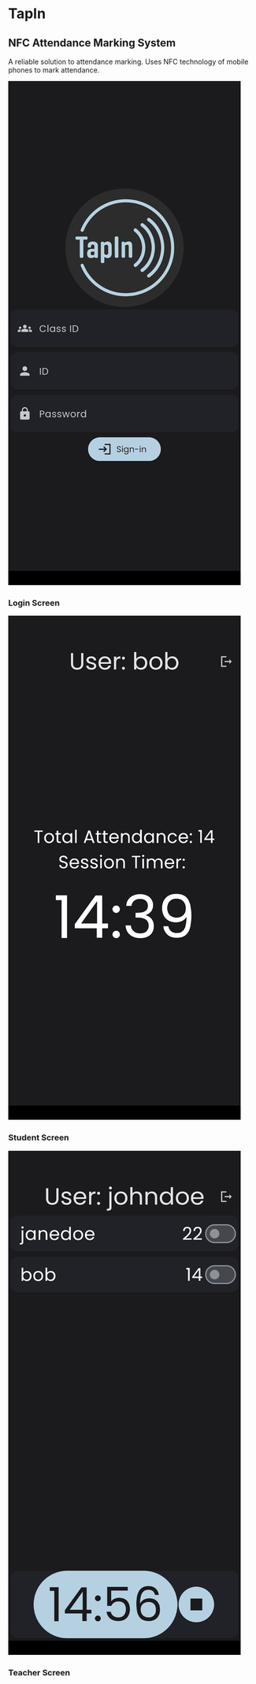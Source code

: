 # TapIn
## NFC Attendance Marking System

A reliable solution to attendance marking. Uses NFC technology of mobile phones to mark attendance.

![Login](login.png)
### Login Screen

![Student](student.png)
### Student Screen

![Teacher](teacher.png)
### Teacher Screen
